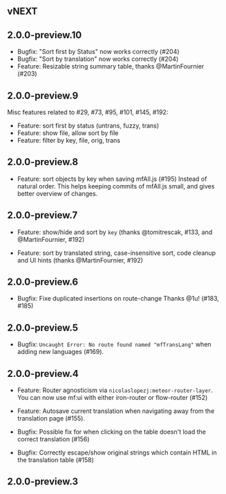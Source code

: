 ## vNEXT

## 2.0.0-preview.10

* Bugfix: "Sort first by Status" now works correctly (#204)
* Bugfix: "Sort by translation" now works correctly (#204)
* Feature: Resizable string summary table, thanks @MartinFournier (#203)

## 2.0.0-preview.9

Misc features related to #29, #73, #95, #101, #145, #192:

* Feature: sort first by status (untrans, fuzzy, trans)
* Feature: show file, allow sort by file
* Feature: filter by key, file, orig, trans

## 2.0.0-preview.8

* Feature: sort objects by key when saving mfAll.js (#195)
  Instead of natural order.  This helps keeping commits of
  mfAll.js small, and gives better overview of changes.

## 2.0.0-preview.7

* Feature: show/hide and sort by `key` (thanks @tomitrescak, #133,
  and @MartinFournier, #192)

* Feature: sort by translated string, case-insensitive sort,
  code cleanup and UI hints (thanks @MartinFournier, #192)

## 2.0.0-preview.6

* Bugfix: Fixe duplicated insertions on route-change
  Thanks @1u! (#183, #185)

## 2.0.0-preview.5

* Bugfix: `Uncaught Error: No route found named "mfTransLang"` when adding
  new languages (#169).

## 2.0.0-preview.4

* Feature: Router agnosticism via `nicolaslopezj:meteor-router-layer`.  You
  can now use mf:ui with either iron-router or flow-router (#152)

* Feature: Autosave current translation when navigating away from the
  translation page (#155).

* Bugfix: Possible fix for when clicking on the table doesn't load the
  correct translation (#156)

* Bugfix: Correctly escape/show original strings which contain HTML in
  the translation table (#158)

## 2.0.0-preview.3